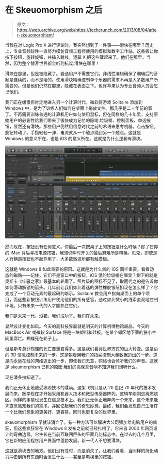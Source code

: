 # 在 Skeuomorphism 之后 

> 原文：<https://web.archive.org/web/https://techcrunch.com/2013/08/04/after-skeuomorphism/>

当我在对 Logic Pro X 进行评论时，我突然想到了一件事——滑块在哪里？历史上，专业音频软件一直努力模仿音频工程师使用的模拟和数字工作站。这些板让你按下按钮，旋转旋钮，并插入跳线。逻辑 X 把这些藏起来了。他们在那里，当然，因为整个博客世界都会听到抗议:滑块在哪里！

滑块在那里，但是被隐藏了。普通用户不需要它们。非线性编辑确保了编辑后的音频是连续的，而不是活的。使用滑块精确控制单个乐器的需求不再是大多数用户所需要的。但是他们仍然在那里，隐藏在表面之下。也许苹果认为专业音频人员会忘记他们。

我们正在缓慢但肯定地进入另一个计算时代。微软将游戏 Solitaire 添加到 Windows 中，是为了训练人们如何在桌面上拖放文件。那几乎是二十年前的事了。不再需要训练普通的计算机用户如何使用鼠标，但在同样的几十年里，支持原始用户的必要性给我们带来了很快成为记忆的隐喻:垃圾桶、控制面板、单选按钮，显然还有滑块。那些用户仍然用信息时代之前的术语来思考机器。点击按钮。旋钮转动了。手指轻轻一弹，电流就从一个触点跳到另一个触点。这就是 Windows 的意义所在，也是 iOS 的意义所在。这就是为什么逻辑有滑块。

[![Screen Shot 2013-08-03 at 8.58.08 PM](img/476f5e66d1834aeb89dd2ba70e72f139.png)](https://web.archive.org/web/20221231100718/https://techcrunch.com/wp-content/uploads/2013/08/screen-shot-2013-08-03-at-8-58-08-pm.png)

然而现在，按钮没有任何意义。你最后一次按桌子上的按钮是什么时候？除了在你的 iMac 背后寻找电源按钮，我想说瞬时开关的最后避难所是电梯。见鬼，即使是人行横道按钮也不起作用了，大多数微波炉都有触摸板。

这就是 Windows 8 如此重要的原因。这就是为什么新的 iOS 同样重要。看看动态的磁贴——记住，它们不是窗口中的按钮。iOS 里的垃圾桶在哪里？剩下的就是奥斯卡《牢骚之家》最基本的轮廓了。照片级的图标不见了，取而代之的是告诉你如何滑动解锁的箭头。几年前让我们如此着迷的弹性橡胶银纽扣现在怎么样了？它变成了一个互动元素的最起码的暗示。Solitaire 教会用户指向桌面上的单个项目，而这些新按钮训练用户使用他们的所有感官，通过如此微小的线索直观地控制环境，只有未来一代的人才能抓住它们。

我们是未来一代。没错。我们成功了。我们在未来。

显然设计变化如风。今天的高科技界面就是明天的计算机博物馆展品。今天的 MacBook Air 或微软 Surface 将是一块塑料和硅板，在某个郊区地下室的狭小空间里腐烂。蝴蝶死在轮子上。

但是斯考莫菲蝴蝶的死亡要重要得多。这是我们看待世界方式的巨大转变。这是迈向 3D 信息控制未来的一步。这是朝着用我们的指尖控制大量数据迈出的一步。这是向永远在线的网络迈出的一步，即使我们无意，网络也会倾听我们的声音。这就是 skeumorphism 已死的原因:我们的高保真音响不知道我们想听什么。

现在潘多拉知道了。

我们正无休止地遭受填隙技术的蹂躏。这架飞机只是从 20 世纪 70 年代的技术发展而来。医学现在才开始采用机器人技术和微型传感器阵列。这辆车刚刚逃离燃烧区。同样的事情也发生在信息技术上。我们正无休止地奔向一个未来，这个未来能凭直觉感知我们的需求，并回忆起我们的奇思妙想。最终，我们会发现自己生活在一个比我们想象的更美好、更容易，同时也更复杂的世界里。

skeuomorphism 早就该消亡了。有一种方法可以解决大公司强加给电脑用户的疯狂，但这些疯狂早在 Windows 8 发布之前就已经扎根了。它来自 2000 年网页设计的弯曲边缘。它生长在当前互联网巨头的平面几何标志中。在过去的几个月里，它在新的应用程序用户界面中蓬勃发展。新一代人不想要滑块。

这就是滑块去的地方。他们没有过时，而是消失了。让我们看看，当同样的简化动力冲击到所有东西时会发生什么——甚至是电梯里的按钮。